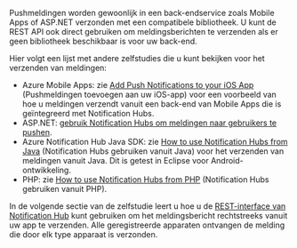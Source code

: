 

Pushmeldingen worden gewoonlijk in een back-endservice zoals Mobile Apps of ASP.NET verzonden met een compatibele bibliotheek. U kunt de REST API ook direct gebruiken om meldingsberichten te verzenden als er geen bibliotheek beschikbaar is voor uw back-end. 

Hier volgt een lijst met andere zelfstudies die u kunt bekijken voor het verzenden van meldingen:

* Azure Mobile Apps: zie [Add Push Notifications to your iOS App](../articles/app-service-mobile/app-service-mobile-ios-get-started-push.md) (Pushmeldingen toevoegen aan uw iOS-app) voor een voorbeeld van hoe u meldingen verzendt vanuit een back-end van Mobile Apps die is geïntegreerd met Notification Hubs.  
* ASP.NET: [gebruik Notification Hubs om meldingen naar gebruikers te pushen](../articles/notification-hubs/notification-hubs-aspnet-backend-ios-apple-apns-notification.md).
* Azure Notification Hub Java SDK: zie [How to use Notification Hubs from Java](../articles/notification-hubs/notification-hubs-java-push-notification-tutorial.md) (Notification Hubs gebruiken vanuit Java) voor het verzenden van meldingen vanuit Java. Dit is getest in Eclipse voor Android-ontwikkeling.
* PHP: zie [How to use Notification Hubs from PHP](../articles/notification-hubs/notification-hubs-php-push-notification-tutorial.md) (Notification Hubs gebruiken vanuit PHP).

In de volgende sectie van de zelfstudie leert u hoe u de [REST-interface van Notification Hub](http://msdn.microsoft.com/library/windowsazure/dn223264.aspx) kunt gebruiken om het meldingsbericht rechtstreeks vanuit uw app te verzenden. Alle geregistreerde apparaten ontvangen de melding die door elk type apparaat is verzonden.  



<!--HONumber=Nov16_HO2-->


